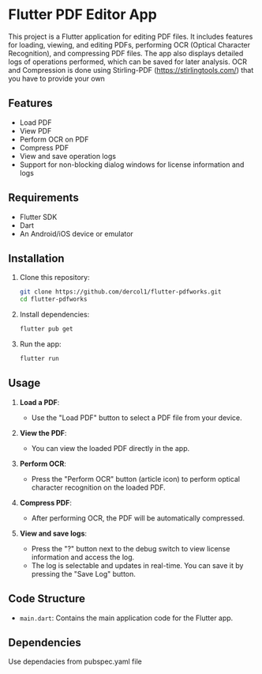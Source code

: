 # Flutter PDF Editor App

This project is a Flutter application for editing PDF files. It includes features for loading, viewing, and editing PDFs, performing OCR (Optical Character Recognition), and compressing PDF files. The app also displays detailed logs of operations performed, which can be saved for later analysis.
OCR and Compression is done using Stirling-PDF (https://stirlingtools.com/) that you have to provide your own

## Features

- Load PDF
- View PDF
- Perform OCR on PDF
- Compress PDF
- View and save operation logs
- Support for non-blocking dialog windows for license information and logs

## Requirements

- Flutter SDK
- Dart
- An Android/iOS device or emulator

## Installation

1. Clone this repository:

    ```sh
    git clone https://github.com/dercol1/flutter-pdfworks.git
    cd flutter-pdfworks
    ```

2. Install dependencies:

    ```sh
    flutter pub get
    ```

3. Run the app:

    ```sh
    flutter run
    ```

## Usage

1. **Load a PDF**:
   - Use the "Load PDF" button to select a PDF file from your device.

2. **View the PDF**:
   - You can view the loaded PDF directly in the app.

3. **Perform OCR**:
   - Press the "Perform OCR" button (article icon) to perform optical character recognition on the loaded PDF.

4. **Compress PDF**:
   - After performing OCR, the PDF will be automatically compressed.

5. **View and save logs**:
   - Press the "?" button next to the debug switch to view license information and access the log.
   - The log is selectable and updates in real-time. You can save it by pressing the "Save Log" button.

## Code Structure

- `main.dart`: Contains the main application code for the Flutter app.

## Dependencies

Use dependacies from pubspec.yaml file
